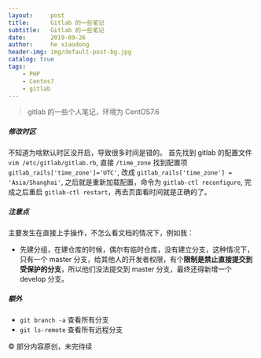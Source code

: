 ```yaml
---
layout:     post
title:      Gitlab 的一些笔记
subtitle:   Gitlab 的一些笔记
date:       2019-09-26
author:     he xiaodong
header-img: img/default-post-bg.jpg
catalog: true
tags:
    - PHP
    - Centos7
    - gitlab
---
```


> gitlab 的一些个人笔记，环境为 CentOS7.6

##### 修改时区
不知道为啥默认时区没开启，导致很多时间是错的。
首先找到 gitlab 的配置文件 `vim /etc/gitlab/gitlab.rb`, 直接 `/time_zone` 找到配置项 `gitlab_rails['time_zone']='UTC'`, 改成 `gitlab_rails['time_zone'] = 'Asia/Shanghai'`, 之后就是重新加载配置，命令为 `gitlab-ctl reconfigure`, 完成之后重启 `gitlab-ctl restart`，再去页面看时间就是正确的了。

##### 注意点
主要发生在直接上手操作，不怎么看文档的情况下，例如我：
- 先建分组，在建仓库的时候，偶尔有临时仓库，没有建立分支，这种情况下，只有一个 master 分支，给其他人的开发者权限，有个**限制是禁止直接提交到受保护的分支**，所以他们没法提交到 master 分支，最终还得新增一个 develop 分支。

##### 额外
- `git branch -a` 查看所有分支
- `git ls-remote` 查看所有远程分支


© 部分内容原创，未完待续
